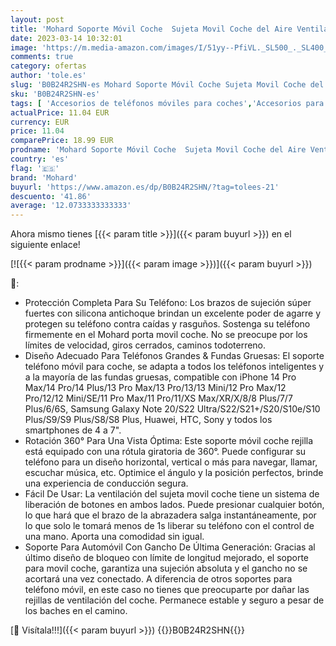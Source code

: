 ```yaml
---
layout: post
title: 'Mohard Soporte Móvil Coche  Sujeta Movil Coche del Aire Ventilación con Gancho de Gancho Mejorado  360° Rotación Universal Soporte Movil Coche Rejilla Compatible con iPhone 14 Pro Max/13/Samsung y Más'
date: 2023-03-14 10:32:01
image: 'https://m.media-amazon.com/images/I/51yy--PfiVL._SL500_._SL400_.jpg'
comments: true
category: ofertas
author: 'tole.es'
slug: 'B0B24R2SHN-es Mohard Soporte Móvil Coche Sujeta Movil Coche del Aire...'
sku: 'B0B24R2SHN-es'
tags: [ 'Accesorios de teléfonos móviles para coches','Accesorios para móviles','Comunicación móvil y accesorios','Cunas de teléfonos móviles para coches','Electrónica','iphone','mohard','🇪🇸', ]
actualPrice: 11.04 EUR
currency: EUR
price: 11.04
comparePrice: 18.99 EUR
prodname: 'Mohard Soporte Móvil Coche  Sujeta Movil Coche del Aire Ventilación con Gancho de Gancho Mejorado  360° Rotación Universal Soporte Movil Coche Rejilla Compatible con iPhone 14 Pro Max/13/Samsung y Más'
country: 'es'
flag: '🇪🇸'
brand: 'Mohard'
buyurl: 'https://www.amazon.es/dp/B0B24R2SHN/?tag=tolees-21'
descuento: '41.86'
average: '12.0733333333333'
---
```


Ahora mismo tienes [{{< param title >}}]({{< param buyurl >}}) en el siguiente enlace!

[![{{< param prodname >}}]({{< param image >}})]({{< param buyurl >}})

🔎:

- Protección Completa Para Su Teléfono: Los brazos de sujeción súper fuertes con silicona antichoque brindan un excelente poder de agarre y protegen su teléfono contra caídas y rasguños. Sostenga su teléfono firmemente en el Mohard porta movil coche. No se preocupe por los límites de velocidad, giros cerrados, caminos todoterreno.
- Diseño Adecuado Para Teléfonos Grandes & Fundas Gruesas: El soporte teléfono móvil para coche, se adapta a todos los teléfonos inteligentes y a la mayoría de las fundas gruesas, compatible con iPhone 14 Pro Max/14 Pro/14 Plus/13 Pro Max/13 Pro/13/13 Mini/12 Pro Max/12 Pro/12/12 Mini/SE/11 Pro Max/11 Pro/11/XS Max/XR/X/8/8 Plus/7/7 Plus/6/6S, Samsung Galaxy Note 20/S22 Ultra/S22/S21+/S20/S10e/S10 Plus/S9/S9 Plus/S8/S8 Plus, Huawei, HTC, Sony y todos los smartphones de 4 a 7".
- Rotación 360° Para Una Vista Óptima: Este soporte móvil coche rejilla está equipado con una rótula giratoria de 360°. Puede configurar su teléfono para un diseño horizontal, vertical o más para navegar, llamar, escuchar música, etc. Optimice el ángulo y la posición perfectos, brinde una experiencia de conducción segura.
- Fácil De Usar: La ventilación del sujeta movil coche tiene un sistema de liberación de botones en ambos lados. Puede presionar cualquier botón, lo que hará que el brazo de la abrazadera salga instantáneamente, por lo que solo le tomará menos de 1s liberar su teléfono con el control de una mano. Aporta una comodidad sin igual.
- Soporte Para Automóvil Con Gancho De Última Generación: Gracias al último diseño de bloqueo con límite de longitud mejorado, el soporte para movil coche, garantiza una sujeción absoluta y el gancho no se acortará una vez conectado. A diferencia de otros soportes para teléfono móvil, en este caso no tienes que preocuparte por dañar las rejillas de ventilación del coche. Permanece estable y seguro a pesar de los baches en el camino.

[🛒 Visítala!!!]({{< param buyurl >}})
{{<world>}}B0B24R2SHN{{</world>}}
